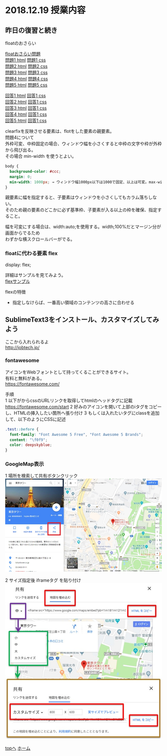# 2018.12.19 授業内容


## 昨日の復習と続き
floatのおさらい

[floatおさらい問題](osarai/おさらいfloat_ヒントあり.pdf)  
[問題1 html](osarai/layout01.html) [問題1 css](osarai/layout01.css)  
[問題2 html](osarai/layout02.html) [問題2 css](osarai/layout02.css)  
[問題3 html](osarai/layout03.html) [問題3 css](osarai/layout03.css)  
[問題4 html](osarai/layout04.html) [問題4 css](osarai/layout04.css)  
[問題5 html](osarai/layout05.html) [問題5 css](osarai/layout05.css)  

[回答1 html](osarai/a_layout01.html) [回答1 css](osarai/a_layout01.css)  
[回答2 html](osarai/a_layout02.html) [回答1 css](osarai/a_layout02.css)  
[回答3 html](osarai/a_layout03.html) [回答1 css](osarai/a_layout03.css)  
[回答4 html](osarai/a_layout04.html) [回答1 css](osarai/a_layout04.css)  
[回答5 html](osarai/a_layout05.html) [回答1 css](osarai/a_layout05.css)  


clearfixを反映させる要素は、flotをした要素の親要素。  
問題4について  
外枠可変、中枠固定の場合、ウィンドウ幅を小さくすると中枠の文字や枠が外枠から飛び出る。  
その場合 min-width を使うとよい。  
```css
body {
  background-color: #ccc;
  margin: 0;
  min-width: 1000px; → ウィンドウ幅1000px以下は1000で固定、以上は可変。max-widthもある。
}
```

親要素に幅を指定すると、子要素はウィンドウを小さくしてもカラム落ちしない。  
そのため親の要素のどこかに必ず基準枠、子要素が入る以上の枠を確保、指定すること。  

幅を可変にする場合は、width:auto;を使用する。width;100%だとマージン分が画面からでるため  
わずかな横スクロールバーがでる。  


### floatに代わる要素 flex
display: flex;

詳細はサンプルを見てみよう。  
[flexサンプル](おさらいflex/index00.html)

flexの特徴  
 - 指定しなけらば、一番高い領域のコンテンツの高さに合わせる  



## SublimeText3をインストール、カスタマイズしてみよう  
ここから入れられるよ  
http://jobtech.jp/


### fontawesome
アイコンをWebフォントとして持ってくることができるサイト。  
有料と無料がある。  
https://fontawesome.com/  

手順  
 1 以下がからcssのURLリンクを取得してhtmlのヘッドタグに記載
   https://fontawesome.com/start
 2 好みのアイコンを開いて上部のiタグをコピーし、HTMLの挿入したい箇所へ張り付け
 3 もしくは入れたいタグにclassを追加して、以下のようにCSSに記述  

```css
.test::before {
  font-family: "Font Awesome 5 Free", "Font Awesome 5 Brands";
  content: "\f0f9";
  color: deepskyblue;
}
```

### GoogleMap表示
 1 場所を検索して共有ボタンクリック
![google map1](img/google1.jpg)

 2 サイズ指定後 iframeタグ を貼り付け
![google map2](img/google2.jpg)



<a href="#">topへ</a>
[ホーム](http://www.lamplus.ml/)
